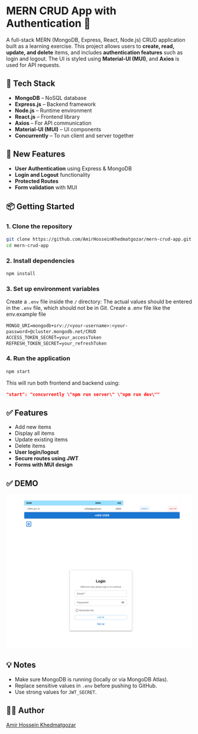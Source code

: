 # MERN CRUD App with Authentication 🔐

A full-stack MERN (MongoDB, Express, React, Node.js) CRUD application built as a learning exercise. This project allows users to **create, read, update, and delete** items, and includes **authentication features** such as login and logout. The UI is styled using **Material-UI (MUI)**, and **Axios** is used for API requests.

## 🚀 Tech Stack

- **MongoDB** – NoSQL database
- **Express.js** – Backend framework
- **Node.js** – Runtime environment
- **React.js** – Frontend library
- **Axios** – For API communication
- **Material-UI (MUI)** – UI components
- **Concurrently** – To run client and server together

## 🔐 New Features

- **User Authentication** using Express & MongoDB
- **Login and Logout** functionality
- **Protected Routes**
- **Form validation** with MUI

## 📦 Getting Started

### 1. Clone the repository

```bash
git clone https://github.com/AmirHosseinKhedmatgozar/mern-crud-app.git
cd mern-crud-app
```

### 2. Install dependencies

```bash
npm install
```

### 3. Set up environment variables

Create a `.env` file inside the `/` directory:
The actual values ​​should be entered in the `.env` file, which should not be in Git.
Create a .env file like the env.example file

```env
MONGO_URI=mongodb+srv://<your-username>:<your-password>@cluster.mongodb.net/CRUD
ACCESS_TOKEN_SECRET=your_accessToken
REFRESH_TOKEN_SECRET=your_refreshToken
```

### 4. Run the application

```bash
npm start
```

This will run both frontend and backend using:

```json
"start": "concurrently \"npm run server\" \"npm run dev\""
```

## ✅ Features

- Add new items
- Display all items
- Update existing items
- Delete items
- **User login/logout**
- **Secure routes using JWT**
- **Forms with MUI design**

## ✅ DEMO

![home page](image-1.png)
![login page](image.png)

## 💡 Notes

- Make sure MongoDB is running (locally or via MongoDB Atlas).
- Replace sensitive values in `.env` before pushing to GitHub.
- Use strong values for `JWT_SECRET`.

## 🧑‍💻 Author

[Amir Hossein Khedmatgozar](https://github.com/AmirHosseinKhedmatgozar)

